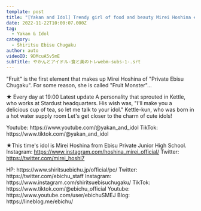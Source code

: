 ```yaml
---
template: post
title: "[Yakan and Idol] Trendy girl of food and beauty Mirei Hoshina #2"
date: 2022-11-22T10:00:07.000Z
tag:
  - Yakan & Idol
category:
  - Shiritsu Ebisu Chugaku
author: auto
videoID: 9DMcuA5v5mE
subTitle: やかんとアイドル-食と美のトレwebm-subs-1-.srt
---
```

"Fruit" is the first element that makes up Mirei Hoshina of "Private Ebisu Chugaku".
For some reason, she is called "Fruit Monster"...

★ Every day at 19:00 Latest update
A personality that sprouted in Kettle, who works at Stardust headquarters.
His wish was, "I'll make you a delicious cup of tea, so let me talk to your idol."
Kettle-kun, who was born in a hot water supply room
Let's get closer to the charm of cute idols!

<Kettle and Idol>
Youtube: https://www.youtube.com/@yakan_and_idol
TikTok: https://www.tiktok.com/@yakan_and_idol

★This time's idol is Mirei Hoshina from Ebisu Private Junior High School.
<Mirei Hoshina>
Instagram: https://www.instagram.com/hoshina_mirei_official/
Twitter: https://twitter.com/mirei_hoshi7

<Private Ebisu Junior High School>
HP: https://www.shiritsuebichu.jp/official/pc/
Twitter: https://twitter.com/ebichu_staff
Instagram: https://www.instagram.com/shiritsuebisuchugaku/
TikTok: https://www.tiktok.com/@ebichu_official
Youtube: https://www.youtube.com/user/ebichuSMEJ
Blog: https://lineblog.me/ebichu/